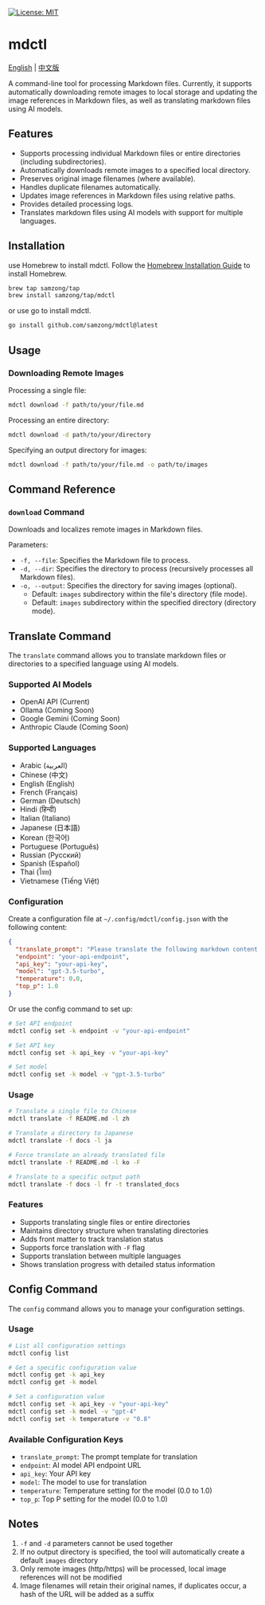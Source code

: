 [![License: MIT](https://img.shields.io/badge/License-MIT-yellow.svg)](https://opensource.org/licenses/MIT)

# mdctl

[English](README.md) | [中文版](README_zh.md)

A command-line tool for processing Markdown files. Currently, it supports automatically downloading remote images to local storage and updating the image references in Markdown files, as well as translating markdown files using AI models.

## Features

- Supports processing individual Markdown files or entire directories (including subdirectories).
- Automatically downloads remote images to a specified local directory.
- Preserves original image filenames (where available).
- Handles duplicate filenames automatically.
- Updates image references in Markdown files using relative paths.
- Provides detailed processing logs.
- Translates markdown files using AI models with support for multiple languages.

## Installation

use Homebrew to install mdctl. Follow the [Homebrew Installation Guide](https://brew.sh/) to install Homebrew.

```bash
brew tap samzong/tap
brew install samzong/tap/mdctl
```

or use go to install mdctl.

```bash
go install github.com/samzong/mdctl@latest
```

## Usage

### Downloading Remote Images

Processing a single file:
```bash
mdctl download -f path/to/your/file.md
```

Processing an entire directory:
```bash
mdctl download -d path/to/your/directory
```

Specifying an output directory for images:
```bash
mdctl download -f path/to/your/file.md -o path/to/images
```

## Command Reference

### `download` Command

Downloads and localizes remote images in Markdown files.

Parameters:
- `-f, --file`: Specifies the Markdown file to process.
- `-d, --dir`: Specifies the directory to process (recursively processes all Markdown files).
- `-o, --output`: Specifies the directory for saving images (optional).
  - Default: `images` subdirectory within the file's directory (file mode).
  - Default: `images` subdirectory within the specified directory (directory mode).

## Translate Command

The `translate` command allows you to translate markdown files or directories to a specified language using AI models.

### Supported AI Models

- OpenAI API (Current)
- Ollama (Coming Soon)
- Google Gemini (Coming Soon)
- Anthropic Claude (Coming Soon)

### Supported Languages

- Arabic (العربية)
- Chinese (中文)
- English (English)
- French (Français)
- German (Deutsch)
- Hindi (हिन्दी)
- Italian (Italiano)
- Japanese (日本語)
- Korean (한국어)
- Portuguese (Português)
- Russian (Русский)
- Spanish (Español)
- Thai (ไทย)
- Vietnamese (Tiếng Việt)

### Configuration

Create a configuration file at `~/.config/mdctl/config.json` with the following content:

```json
{
  "translate_prompt": "Please translate the following markdown content to {TARGET_LANG}, keep the markdown format and front matter unchanged:",
  "endpoint": "your-api-endpoint",
  "api_key": "your-api-key",
  "model": "gpt-3.5-turbo",
  "temperature": 0.0,
  "top_p": 1.0
}
```

Or use the config command to set up:

```bash
# Set API endpoint
mdctl config set -k endpoint -v "your-api-endpoint"

# Set API key
mdctl config set -k api_key -v "your-api-key"

# Set model
mdctl config set -k model -v "gpt-3.5-turbo"
```

### Usage

```bash
# Translate a single file to Chinese
mdctl translate -f README.md -l zh

# Translate a directory to Japanese
mdctl translate -f docs -l ja

# Force translate an already translated file
mdctl translate -f README.md -l ko -F

# Translate to a specific output path
mdctl translate -f docs -l fr -t translated_docs
```

### Features

- Supports translating single files or entire directories
- Maintains directory structure when translating directories
- Adds front matter to track translation status
- Supports force translation with `-F` flag
- Supports translation between multiple languages
- Shows translation progress with detailed status information

## Config Command

The `config` command allows you to manage your configuration settings.

### Usage

```bash
# List all configuration settings
mdctl config list

# Get a specific configuration value
mdctl config get -k api_key
mdctl config get -k model

# Set a configuration value
mdctl config set -k api_key -v "your-api-key"
mdctl config set -k model -v "gpt-4"
mdctl config set -k temperature -v "0.8"
```

### Available Configuration Keys

- `translate_prompt`: The prompt template for translation
- `endpoint`: AI model API endpoint URL
- `api_key`: Your API key
- `model`: The model to use for translation
- `temperature`: Temperature setting for the model (0.0 to 1.0)
- `top_p`: Top P setting for the model (0.0 to 1.0)

## Notes

1. `-f` and `-d` parameters cannot be used together
2. If no output directory is specified, the tool will automatically create a default `images` directory
3. Only remote images (http/https) will be processed, local image references will not be modified
4. Image filenames will retain their original names, if duplicates occur, a hash of the URL will be added as a suffix
